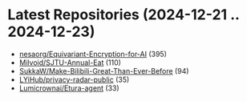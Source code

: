 # Latest Repositories (2024-12-21 .. 2024-12-23)

- [nesaorg/Equivariant-Encryption-for-AI](https://github.com/nesaorg/Equivariant-Encryption-for-AI) (395)
- [Milvoid/SJTU-Annual-Eat](https://github.com/Milvoid/SJTU-Annual-Eat) (110)
- [SukkaW/Make-Bilibili-Great-Than-Ever-Before](https://github.com/SukkaW/Make-Bilibili-Great-Than-Ever-Before) (94)
- [LYiHub/privacy-radar-public](https://github.com/LYiHub/privacy-radar-public) (35)
- [Lumicrownai/Etura-agent](https://github.com/Lumicrownai/Etura-agent) (33)

